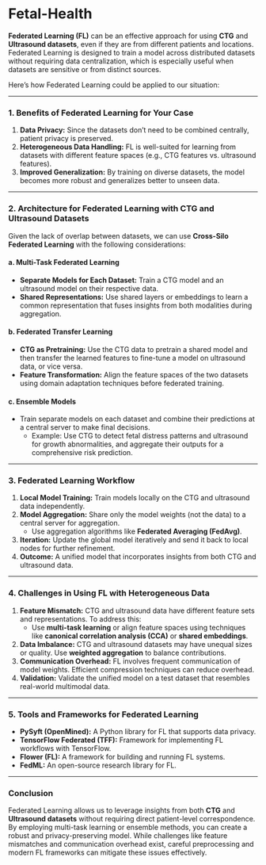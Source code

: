 # Fetal-Health

**Federated Learning (FL)** can be an effective approach for using **CTG** and **Ultrasound datasets**, even if they are from different patients and locations. Federated Learning is designed to train a model across distributed datasets without requiring data centralization, which is especially useful when datasets are sensitive or from distinct sources.

Here’s how Federated Learning could be applied to our situation:

---

### **1. Benefits of Federated Learning for Your Case**
1. **Data Privacy:** Since the datasets don’t need to be combined centrally, patient privacy is preserved.
2. **Heterogeneous Data Handling:** FL is well-suited for learning from datasets with different feature spaces (e.g., CTG features vs. ultrasound features).
3. **Improved Generalization:** By training on diverse datasets, the model becomes more robust and generalizes better to unseen data.

---

### **2. Architecture for Federated Learning with CTG and Ultrasound Datasets**
Given the lack of overlap between datasets, we can use **Cross-Silo Federated Learning** with the following considerations:

#### **a. Multi-Task Federated Learning**
- **Separate Models for Each Dataset:** Train a CTG model and an ultrasound model on their respective data.
- **Shared Representations:** Use shared layers or embeddings to learn a common representation that fuses insights from both modalities during aggregation.

#### **b. Federated Transfer Learning**
- **CTG as Pretraining:** Use the CTG data to pretrain a shared model and then transfer the learned features to fine-tune a model on ultrasound data, or vice versa.
- **Feature Transformation:** Align the feature spaces of the two datasets using domain adaptation techniques before federated training.

#### **c. Ensemble Models**
- Train separate models on each dataset and combine their predictions at a central server to make final decisions.
  - Example: Use CTG to detect fetal distress patterns and ultrasound for growth abnormalities, and aggregate their outputs for a comprehensive risk prediction.

---

### **3. Federated Learning Workflow**
1. **Local Model Training:** Train models locally on the CTG and ultrasound data independently.
2. **Model Aggregation:** Share only the model weights (not the data) to a central server for aggregation.
   - Use aggregation algorithms like **Federated Averaging (FedAvg)**.
3. **Iteration:** Update the global model iteratively and send it back to local nodes for further refinement.
4. **Outcome:** A unified model that incorporates insights from both CTG and ultrasound data.

---

### **4. Challenges in Using FL with Heterogeneous Data**
1. **Feature Mismatch:** CTG and ultrasound data have different feature sets and representations. To address this:
   - Use **multi-task learning** or align feature spaces using techniques like **canonical correlation analysis (CCA)** or **shared embeddings**.
2. **Data Imbalance:** CTG and ultrasound datasets may have unequal sizes or quality. Use **weighted aggregation** to balance contributions.
3. **Communication Overhead:** FL involves frequent communication of model weights. Efficient compression techniques can reduce overhead.
4. **Validation:** Validate the unified model on a test dataset that resembles real-world multimodal data.

---

### **5. Tools and Frameworks for Federated Learning**
- **PySyft (OpenMined):** A Python library for FL that supports data privacy.
- **TensorFlow Federated (TFF):** Framework for implementing FL workflows with TensorFlow.
- **Flower (FL):** A framework for building and running FL systems.
- **FedML:** An open-source research library for FL.

---

### **Conclusion**
Federated Learning allows us to leverage insights from both **CTG** and **Ultrasound datasets** without requiring direct patient-level correspondence. By employing multi-task learning or ensemble methods, you can create a robust and privacy-preserving model. While challenges like feature mismatches and communication overhead exist, careful preprocessing and modern FL frameworks can mitigate these issues effectively.
